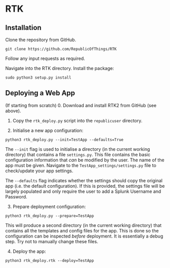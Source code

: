 # RTK

## Installation

Clone the repository from GitHub.

```
git clone https://github.com/RepublicOfThings/RTK
```

Follow any input requests as required.

Navigate into the RTK directory. Install the package:

```
sudo python3 setup.py install
```

## Deploying a Web App

(If starting from scratch)
0. Download and install RTK2 from GitHub (see above).

1. Copy the ```rtk_deploy.py``` script into the ```republicuser``` directory.

2. Initialise a new app configuration:

```
python3 rtk_deploy.py --init=TestApp --defaults=True
```

The ```--init``` flag is used to initialise a directory (in the current working directory) that
contains a file ```settings.py```. This file contains the basic configuration information
that *can* be modified by the user. The name of the app must be given.
Navigate to the ```TestApp_settings/settings.py``` file to check/update your app settings.

The ```--defaults``` flag indicates whether the settings should copy
the original app (i.e. the default configuration). If this is provided, the settings file will be largely
populated and only require the user to add a Splunk Username and Password.

3. Prepare deployment configuration:

```
python3 rtk_deploy.py --prepare=TestApp
```

This will produce a second directory (in the current working directory) that contains
all the templates and config files for the app. This is done so the configuration
can be inspected *before* deployment. It is essentially a debug step. Try not to manually change these files.

4. Deploy the app:

```
python3 rtk_deploy.rtk --deploy=TestApp
```


